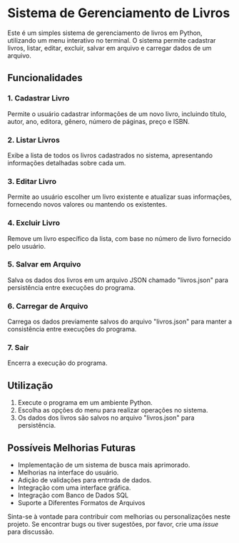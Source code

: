 # Sistema de Gerenciamento de Livros

Este é um simples sistema de gerenciamento de livros em Python, utilizando um menu interativo no terminal. O sistema permite cadastrar livros, listar, editar, excluir, salvar em arquivo e carregar dados de um arquivo.

## Funcionalidades

### 1. Cadastrar Livro
Permite o usuário cadastrar informações de um novo livro, incluindo título, autor, ano, editora, gênero, número de páginas, preço e ISBN.

### 2. Listar Livros
Exibe a lista de todos os livros cadastrados no sistema, apresentando informações detalhadas sobre cada um.

### 3. Editar Livro
Permite ao usuário escolher um livro existente e atualizar suas informações, fornecendo novos valores ou mantendo os existentes.

### 4. Excluir Livro
Remove um livro específico da lista, com base no número de livro fornecido pelo usuário.

### 5. Salvar em Arquivo
Salva os dados dos livros em um arquivo JSON chamado "livros.json" para persistência entre execuções do programa.

### 6. Carregar de Arquivo
Carrega os dados previamente salvos do arquivo "livros.json" para manter a consistência entre execuções do programa.

### 7. Sair
Encerra a execução do programa.

## Utilização
1. Execute o programa em um ambiente Python.
2. Escolha as opções do menu para realizar operações no sistema.
3. Os dados dos livros são salvos no arquivo "livros.json" para persistência.

## Possíveis Melhorias Futuras
- Implementação de um sistema de busca mais aprimorado.
- Melhorias na interface do usuário.
- Adição de validações para entrada de dados.
- Integração com uma interface gráfica.
- Integração com Banco de Dados SQL
- Suporte a Diferentes Formatos de Arquivos

Sinta-se à vontade para contribuir com melhorias ou personalizações neste projeto. Se encontrar bugs ou tiver sugestões, por favor, crie uma *issue* para discussão.
